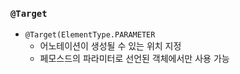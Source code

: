 ### `@Target`

- `@Target(ElementType.PARAMETER`
    + 어노테이션이 생성될 수 있는 위치 지정
    + 페모스드의 파라미터로 선언된 객체에서만 사용 가능